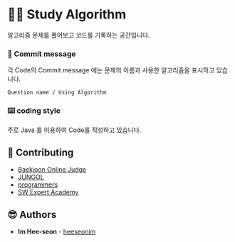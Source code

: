 # :woman_technologist: Study Algorithm

알고리즘 문제를 풀어보고 코드를 기록하는 공간입니다.

### :speech_balloon: Commit message

각 Code의 Commit message 에는 문제의 이름과 사용한 알고리즘을 표시하고 있습니다.

```
Question name / Using Algorithm
```

### :keyboard: coding style

주로 Java 를 이용하여 Code를 작성하고 있습니다.

## :gift: Contributing

* [Baekjoon Online Judge](https://www.acmicpc.net/)
* [JUNGOL](http://www.jungol.co.kr/)
* [programmers](https://programmers.co.kr/)
* [SW Expert Academy](https://swexpertacademy.com/main/main.do)

## :sunglasses: Authors

* **Im Hee-seon** - [heeseonim](https://github.com/heeseonim)

